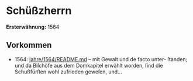 # Schüßzherrn

**Ersterwähnung:** 1564

## Vorkommen
- 1564: [jahre/1564/README.md](../jahre/1564/README.md) – mit Gewalt und de facto unter-
ſtanden; und da Biſchöfe aus dem Domkapitel erwählt
worden, ſind die Schußfürſten wohl zufrieden geweſen,
und...
